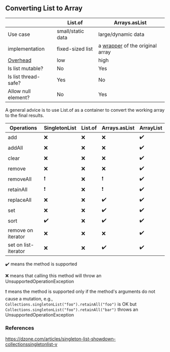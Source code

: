## Converting List to Array

| | List.of  |  Arrays.asList |
|-|----------|----------------|
| Use case | small/static data | large/dynamic data |
| implementation | fixed-sized list | a [wrapper](https://grepcode.com/file/repository.grepcode.com/java/root/jdk/openjdk/6-b14/java/util/Arrays.java#3361) of the original array |
| [Overhead](https://youtu.be/q6zF3vf114M?t=49m48s) | low | high |
| Is list mutable? | No | Yes |
| Is list thread-safe? | Yes | No |
| Allow null element? | No | Yes |

A general advice is to use List.of as a container to convert the working array to the final results.

|      Operations      | SingletonList | List.of | Arrays.asList | ArrayList |
|----------------------|---------------|----------|----------------|---------------------|
|          add         |       ❌      |     ❌  |        ❌      |          ✔️          |
|        addAll        |       ❌      |     ❌  |        ❌      |          ✔️          |
|         clear        |       ❌      |     ❌  |        ❌      |          ✔️          |
|        remove        |       ❌      |     ❌  |        ❌      |          ✔️          |
|       removeAll      |       ❗️       |     ❌   |        ❗️       |          ✔️          |
|       retainAll      |       ❗️       |     ❌  |        ❗️        |          ✔️          |
|      replaceAll      |       ❌      |     ❌  |        ✔️       |          ✔️          |
|          set         |       ❌      |     ❌  |        ✔️       |          ✔️          |
|         sort         |       ✔️       |     ❌   |        ✔️      |          ✔️          |
|  remove on iterator  |       ❌      |     ❌  |        ❌      |          ✔️          |
| set on list-iterator |       ❌      |     ❌  |        ✔️       |          ✔️          |

✔️ means the method is supported

❌ means that calling this method will throw an UnsupportedOperationException

❗️ means the method is supported only if the method's arguments do not cause a mutation, 
e.g., `Collections.singletonList("foo").retainAll("foo")` is OK but 
`Collections.singletonList("foo").retainAll("bar")` throws an UnsupportedOperationException

### References
https://dzone.com/articles/singleton-list-showdown-collectionssingletonlist-v
